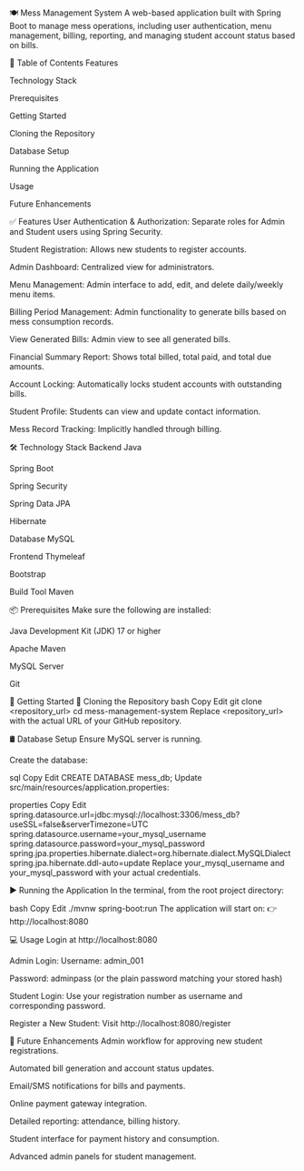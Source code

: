 🍽️ Mess Management System
A web-based application built with Spring Boot to manage mess operations, including user authentication, menu management, billing, reporting, and managing student account status based on bills.

📑 Table of Contents
Features

Technology Stack

Prerequisites

Getting Started

Cloning the Repository

Database Setup

Running the Application

Usage

Future Enhancements

✅ Features
User Authentication & Authorization: Separate roles for Admin and Student users using Spring Security.

Student Registration: Allows new students to register accounts.

Admin Dashboard: Centralized view for administrators.

Menu Management: Admin interface to add, edit, and delete daily/weekly menu items.

Billing Period Management: Admin functionality to generate bills based on mess consumption records.

View Generated Bills: Admin view to see all generated bills.

Financial Summary Report: Shows total billed, total paid, and total due amounts.

Account Locking: Automatically locks student accounts with outstanding bills.

Student Profile: Students can view and update contact information.

Mess Record Tracking: Implicitly handled through billing.

🛠️ Technology Stack
Backend
Java

Spring Boot

Spring Security

Spring Data JPA

Hibernate

Database
MySQL

Frontend
Thymeleaf

Bootstrap

Build Tool
Maven

📦 Prerequisites
Make sure the following are installed:

Java Development Kit (JDK) 17 or higher

Apache Maven

MySQL Server

Git

🚀 Getting Started
🔁 Cloning the Repository
bash
Copy
Edit
git clone <repository_url>
cd mess-management-system
Replace <repository_url> with the actual URL of your GitHub repository.

🛢️ Database Setup
Ensure MySQL server is running.

Create the database:

sql
Copy
Edit
CREATE DATABASE mess_db;
Update src/main/resources/application.properties:

properties
Copy
Edit
spring.datasource.url=jdbc:mysql://localhost:3306/mess_db?useSSL=false&serverTimezone=UTC
spring.datasource.username=your_mysql_username
spring.datasource.password=your_mysql_password
spring.jpa.properties.hibernate.dialect=org.hibernate.dialect.MySQLDialect
spring.jpa.hibernate.ddl-auto=update
Replace your_mysql_username and your_mysql_password with your actual credentials.

▶️ Running the Application
In the terminal, from the root project directory:

bash
Copy
Edit
./mvnw spring-boot:run
The application will start on:
👉 http://localhost:8080

💻 Usage
Login at http://localhost:8080

Admin Login:
Username: admin_001

Password: adminpass (or the plain password matching your stored hash)

Student Login:
Use your registration number as username and corresponding password.

Register a New Student:
Visit http://localhost:8080/register

🔮 Future Enhancements
Admin workflow for approving new student registrations.

Automated bill generation and account status updates.

Email/SMS notifications for bills and payments.

Online payment gateway integration.

Detailed reporting: attendance, billing history.

Student interface for payment history and consumption.

Advanced admin panels for student management.


